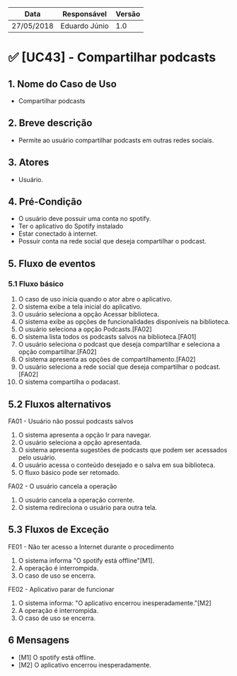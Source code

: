 Data | Responsável | Versão|
--------- | ------| --------|
27/05/2018 | Eduardo Júnio | 1.0 |

# ✅ [UC43] - Compartilhar podcasts

## 1. Nome do Caso de Uso
-  Compartilhar podcasts

## 2.  Breve descrição
- Permite ao usuário compartilhar podcasts em outras redes sociais.

## 3.  Atores
- Usuário.

## 4.  Pré-Condição
- O usuário deve possuir uma conta no spotify.
- Ter o aplicativo do Spotify instalado
- Estar conectado à internet.
- Possuir conta na rede social que deseja compartilhar o podcast.

## 5.  Fluxo de eventos

### 5.1 Fluxo básico

1. O caso de uso inicia quando o ator abre o aplicativo.
2. O sistema exibe a tela inicial do aplicativo.
3. O usuário seleciona a opção Acessar biblioteca.
4. O sistema exibe as opções de funcionalidades disponíveis na biblioteca.
5. O usuário seleciona a opção Podcasts.[FA02]
6. O sistema lista todos os podcasts salvos na biblioteca.[FA01]
7. O usuário seleciona o podcast que deseja compartilhar e seleciona a opção compartilhar.[FA02]
8. O sistema apresenta as opções de compartilhamento.[FA02]
9. O usuário seleciona a rede social que deseja compartilhar o podcast.[FA02]
10. O sistema compartilha o podacast.

## 5.2 Fluxos alternativos

FA01 - Usuário não possui podcasts salvos
1. O sistema apresenta a opção Ir para navegar.
2. O usuário seleciona a opção apresentada.
3. O sistema apresenta sugestões de podcasts que podem ser acessados pelo usuário.
4. O usuário acessa o conteúdo desejado e o salva em sua biblioteca.
5. O fluxo básico pode ser retomado.

FA02 - O usuário cancela a operação
1. O usuário cancela a operação corrente.
2. O sistema redireciona o usuário para outra tela.

## 5.3 Fluxos de Exceção

FE01 - Não ter acesso a Internet durante o procedimento
1. O sistema informa "O spotify está offline"[M1].
2. A operação é interrompida.
3. O caso de uso se encerra.

FE02 - Aplicativo parar de funcionar
1. O sistema informa: "O aplicativo encerrou inesperadamente."[M2]
2. A operação é interrompida.
3. O caso de uso se encerra.

## 6 Mensagens
- [M1] O spotify está offline.
- [M2] O aplicativo encerrou inesperadamente.